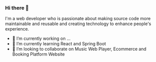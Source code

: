 ### Hi there 👋

I'm a web developer who is passionate about making source code more maintainable and reusable and creating technology to enhance people's experience.

- 🔭 I’m currently working on ...
- 🌱 I’m currently learning React and Spring Boot
- 👯 I’m looking to collaborate on Music Web Player, Ecommerce and Booking Platform Website

<!--
**MangwonCassie/MangwonCassie** is a ✨ _special_ ✨ repository because its `README.md` (this file) appears on your GitHub profile.

Here are some ideas to get you started:

- 🔭 I’m currently working on ...
- 🌱 I’m currently learning ...
- 👯 I’m looking to collaborate on ...
- 🤔 I’m looking for help with ...
- 💬 Ask me about ...
- 📫 How to reach me: ...
- 😄 Pronouns: ...
- ⚡ Fun fact: ...
-->
